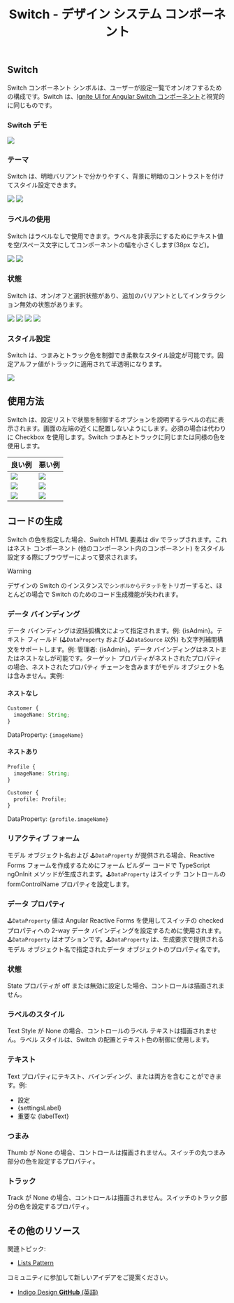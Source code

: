 ﻿---
title: Switch - デザイン システム コンポーネント
_description: Switch コンポーネント シンボルは、ユーザーが選択にマークできる機能を提供します。
_keywords: デザイン システム, Sketch, Ignite UI for Angular, コンポーネント, UI ライブラリ, ウィジェット
_language: ja
---

## Switch

Switch コンポーネント シンボルは、ユーザーが設定一覧でオン/オフするための構成です。Switch は、[Ignite UI for Angular Switch コンポーネント](https://jp.infragistics.com/products/ignite-ui-angular/angular/components/switch.html)と視覚的に同じものです。

### Switch デモ

<img src="../images/switch_demo.png" srcset="../images/switch_demo@2x.png 2x" />

### テーマ

Switch は、明暗バリアントで分かりやすく、背景に明暗のコントラストを付けてスタイル設定できます。

<img src="../images/switch_dark.png" srcset="../images/switch_dark@2x.png 2x" />
<img src="../images/switch_light.png" srcset="../images/switch_light@2x.png 2x" />

### ラベルの使用

Switch はラベルなしで使用できます。ラベルを非表示にするためにテキスト値を空/スペース文字にしてコンポーネントの幅を小さくします(38px など)。

<img src="../images/switch_label.png" srcset="../images/switch_label@2x.png 2x" />
<img src="../images/switch_no_label.png" srcset="../images/switch_no_label@2x.png 2x" />

### 状態

Switch は、オン/オフと選択状態があり、追加のバリアントとしてインタラクション無効の状態があります。

<img src="../images/switch_on.png" srcset="../images/switch_on@2x.png 2x" />
<img src="../images/switch_on_disabled.png" srcset="../images/switch_on_disabled@2x.png 2x" />
<img src="../images/switch_off.png" srcset="../images/switch_off@2x.png 2x" />
<img src="../images/switch_off_disabled.png" srcset="../images/switch_off_disabled@2x.png 2x" />

### スタイル設定

Switch は、つまみとトラック色を制御でき柔軟なスタイル設定が可能です。固定アルファ値がトラックに適用されて半透明になります。

<img src="../images/switch_styling.png" srcset="../images/switch_styling@2x.png 2x" />

## 使用方法

Switch は、設定リストで状態を制御するオプションを説明するラベルの右に表示されます。画面の左端の近くに配置しないようにします。必須の場合は代わりに Checkbox を使用します。Switch つまみとトラックに同じまたは同様の色を使用します。

| 良い例                                                                         | 悪い例                                                                             |
| ------------------------------------------------------------------------------ | ---------------------------------------------------------------------------------- |
| <img src="../images/switch_do1.png" srcset="../images/switch_do1@2x.png 2x" /> | <img src="../images/switch_dont1.png" srcset="../images/switch_dont1@2x.png 2x" /> |
| <img src="../images/switch_do2.png" srcset="../images/switch_do2@2x.png 2x" /> | <img src="../images/switch_dont2.png" srcset="../images/switch_dont2@2x.png 2x" /> |
| <img src="../images/switch_do3.png" srcset="../images/switch_do3@2x.png 2x" /> | <img src="../images/switch_dont3.png" srcset="../images/switch_dont3@2x.png 2x" /> |

## コードの生成

Switch の色を指定した場合、Switch HTML 要素は div でラップされます。これはネスト コンポーネント (他のコンポーネント内のコンポーネント) をスタイル設定する際にブラウザーによって要求されます。

> [!WARNING]
> デザインの Switch のインスタンスで`シンボルからデタッチ`をトリガーすると、ほとんどの場合で Switch のためのコード生成機能が失われます。

### データ バインディング

データ バインディングは波括弧構文によって指定されます。例: {isAdmin}。テキスト フィールド (`🕹️DataProperty` および `🕹️DataSource` 以外) も文字列補間構文をサポートします。例: 管理者: {isAdmin}。データ バインディングはネストまたはネストなしが可能です。ターゲット プロパティがネストされたプロパティの場合、ネストされたプロパティ チェーンを含みますがモデル オブジェクト名は含みません。実例:

#### ネストなし

```typescript
Customer {
  imageName: String;
}
```

DataProperty: `{imageName}`

#### ネストあり

```typescript
Profile {
  imageName: String;
}

Customer {
  profile: Profile;
}
```

DataProperty: `{profile.imageName}`

### リアクティブ フォーム

モデル オブジェクト名および `🕹️DataProperty` が提供される場合、Reactive Forms フォームを作成するためにフォーム ビルダー コードで TypeScript ngOnInit メソッドが生成されます。`🕹️DataProperty` はスイッチ コントロールの formControlName プロパティを設定します。

### データ プロパティ

`🕹️DataProperty` 値は Angular Reactive Forms を使用してスイッチの checked プロパティへの 2-way データ バインディングを設定するために使用されます。`🕹️DataProperty` はオプションです。`🕹️DataProperty` は、生成要求で提供されるモデル オブジェクト名で指定されたデータ オブジェクトのプロパティ名です。

### 状態

State プロパティが off または無効に設定した場合、コントロールは描画されません。

### ラベルのスタイル

Text Style が None の場合、コントロールのラベル テキストは描画されません。ラベル スタイルは、Switch の配置とテキスト色の制御に使用します。

### テキスト

Text プロパティにテキスト、バインディング、または両方を含むことができます。例:

- 設定
- {settingsLabel}
- 重要な {labelText}

### つまみ

Thumb が None の場合、コントロールは描画されません。スイッチの丸つまみ部分の色を設定するプロパティ。

### トラック

Track が None の場合、コントロールは描画されません。スイッチのトラック部分の色を設定するプロパティ。

## その他のリソース

関連トピック:

- [Lists Pattern](../patterns/lists.md)
  <div class="divider--half"></div>

コミュニティに参加して新しいアイデアをご提案ください。

- [Indigo Design **GitHub** (英語)](https://github.com/IgniteUI/design-system-docfx)
